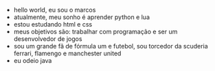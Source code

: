 -  hello world, eu sou o marcos
-  atualmente, meu sonho é aprender python e lua
-  estou estudando html e css
-  meus objetivos são: trabalhar com programação e ser um desenvolvedor de jogos
-  sou um grande fã de fórmula um e futebol, sou torcedor da scuderia ferrari, flamengo e manchester united
-  eu odeio java
